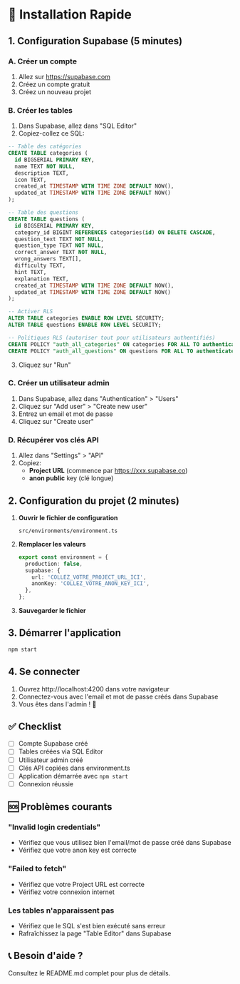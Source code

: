 # 🚀 Installation Rapide

## 1. Configuration Supabase (5 minutes)

### A. Créer un compte

1. Allez sur https://supabase.com
2. Créez un compte gratuit
3. Créez un nouveau projet

### B. Créer les tables

1. Dans Supabase, allez dans "SQL Editor"
2. Copiez-collez ce SQL:

```sql
-- Table des catégories
CREATE TABLE categories (
  id BIGSERIAL PRIMARY KEY,
  name TEXT NOT NULL,
  description TEXT,
  icon TEXT,
  created_at TIMESTAMP WITH TIME ZONE DEFAULT NOW(),
  updated_at TIMESTAMP WITH TIME ZONE DEFAULT NOW()
);

-- Table des questions
CREATE TABLE questions (
  id BIGSERIAL PRIMARY KEY,
  category_id BIGINT REFERENCES categories(id) ON DELETE CASCADE,
  question_text TEXT NOT NULL,
  question_type TEXT NOT NULL,
  correct_answer TEXT NOT NULL,
  wrong_answers TEXT[],
  difficulty TEXT,
  hint TEXT,
  explanation TEXT,
  created_at TIMESTAMP WITH TIME ZONE DEFAULT NOW(),
  updated_at TIMESTAMP WITH TIME ZONE DEFAULT NOW()
);

-- Activer RLS
ALTER TABLE categories ENABLE ROW LEVEL SECURITY;
ALTER TABLE questions ENABLE ROW LEVEL SECURITY;

-- Politiques RLS (autoriser tout pour utilisateurs authentifiés)
CREATE POLICY "auth_all_categories" ON categories FOR ALL TO authenticated USING (true) WITH CHECK (true);
CREATE POLICY "auth_all_questions" ON questions FOR ALL TO authenticated USING (true) WITH CHECK (true);
```

3. Cliquez sur "Run"

### C. Créer un utilisateur admin

1. Dans Supabase, allez dans "Authentication" > "Users"
2. Cliquez sur "Add user" > "Create new user"
3. Entrez un email et mot de passe
4. Cliquez sur "Create user"

### D. Récupérer vos clés API

1. Allez dans "Settings" > "API"
2. Copiez:
   - **Project URL** (commence par https://xxx.supabase.co)
   - **anon public** key (clé longue)

## 2. Configuration du projet (2 minutes)

1. **Ouvrir le fichier de configuration**

   ```
   src/environments/environment.ts
   ```

2. **Remplacer les valeurs**

   ```typescript
   export const environment = {
     production: false,
     supabase: {
       url: 'COLLEZ_VOTRE_PROJECT_URL_ICI',
       anonKey: 'COLLEZ_VOTRE_ANON_KEY_ICI',
     },
   };
   ```

3. **Sauvegarder le fichier**

## 3. Démarrer l'application

```bash
npm start
```

## 4. Se connecter

1. Ouvrez http://localhost:4200 dans votre navigateur
2. Connectez-vous avec l'email et mot de passe créés dans Supabase
3. Vous êtes dans l'admin ! 🎉

## ✅ Checklist

- [ ] Compte Supabase créé
- [ ] Tables créées via SQL Editor
- [ ] Utilisateur admin créé
- [ ] Clés API copiées dans environment.ts
- [ ] Application démarrée avec `npm start`
- [ ] Connexion réussie

## 🆘 Problèmes courants

### "Invalid login credentials"

- Vérifiez que vous utilisez bien l'email/mot de passe créé dans Supabase
- Vérifiez que votre anon key est correcte

### "Failed to fetch"

- Vérifiez que votre Project URL est correcte
- Vérifiez votre connexion internet

### Les tables n'apparaissent pas

- Vérifiez que le SQL s'est bien exécuté sans erreur
- Rafraîchissez la page "Table Editor" dans Supabase

## 📞 Besoin d'aide ?

Consultez le README.md complet pour plus de détails.
